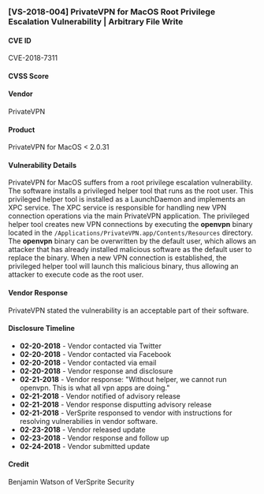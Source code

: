 ### [VS-2018-004] PrivateVPN for MacOS Root Privilege Escalation Vulnerability | Arbitrary File Write		
  		  
#### CVE ID		
CVE-2018-7311		
		
#### CVSS Score		
		
#### Vendor		
PrivateVPN 		
		
#### Product		
PrivateVPN for MacOS < 2.0.31		
		
#### Vulnerability Details		
PrivateVPN for MacOS suffers from a root privilege escalation vulnerability.  The software installs a privileged helper tool that runs as the root user.  This privileged helper tool is installed as a LaunchDaemon and implements an XPC service. The XPC service is responsible for handling new VPN connection operations via the main PrivateVPN application. The privileged helper tool creates new VPN connections by executing the **openvpn** binary located in the `/Applications/PrivateVPN.app/Contents/Resources` directory.  The **openvpn** binary can be overwritten by the default user, which allows an attacker that has already installed malicious software as the default user to replace the binary.  When a new VPN connection is established, the privileged helper tool will launch this malicious binary, thus allowing an attacker to execute code as the root user.		
 		
#### Vendor Response		
PrivateVPN stated the vulnerability is an acceptable part of their software. 
  		
#### Disclosure Timeline		
 		
* **02-20-2018** - Vendor contacted via Twitter		
* **02-20-2018** - Vendor contacted via Facebook		
* **02-20-2018** - Vendor contacted via email 		
* **02-20-2018** - Vendor response and disclosure		
* **02-21-2018** - Vendor response: "Without helper, we cannot run openvpn. This is what all vpn apps are doing."
* **02-21-2018** - Vendor notified of advisory release	
* **02-21-2018** - Vendor response disputting advisory release	
* **02-21-2018** - VerSprite responsed to vendor with instructions for resolving vulnerabilies in vendor software.
* **02-23-2018** - Vendor released update
* **02-23-2018** - Vendor response and follow up
* **02-24-2018** - Vendor submitted update
 		
#### Credit		
Benjamin Watson of VerSprite Security
